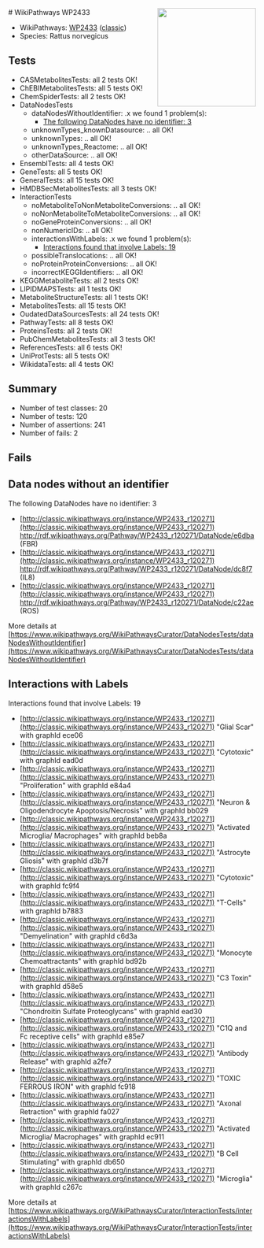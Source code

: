 <img style="float: right; width: 200px" src="https://upload.wikimedia.org/wikipedia/commons/thumb/8/83/Wplogo_with_text_500.png/640px-Wplogo_with_text_500.png" />
# WikiPathways WP2433

* WikiPathways: [WP2433](https://wikipathways.org/pathways/WP2433) ([classic](https://classic.wikipathways.org/instance/WP2433))
* Species: Rattus norvegicus
## Tests
* CASMetabolitesTests: all 2 tests OK!
* ChEBIMetabolitesTests: all 5 tests OK!
* ChemSpiderTests: all 2 tests OK!
* DataNodesTests
    * dataNodesWithoutIdentifier: .x we found 1 problem(s):
        * [The following DataNodes have no identifier: 3](#d2d32fa2)
    * unknownTypes_knownDatasource: .. all OK!
    * unknownTypes: .. all OK!
    * unknownTypes_Reactome: .. all OK!
    * otherDataSource: .. all OK!
* EnsemblTests: all 4 tests OK!
* GeneTests: all 5 tests OK!
* GeneralTests: all 15 tests OK!
* HMDBSecMetabolitesTests: all 3 tests OK!
* InteractionTests
    * noMetaboliteToNonMetaboliteConversions: .. all OK!
    * noNonMetaboliteToMetaboliteConversions: .. all OK!
    * noGeneProteinConversions: .. all OK!
    * nonNumericIDs: .. all OK!
    * interactionsWithLabels: .x we found 1 problem(s):
        * [Interactions found that involve Labels: 19](#fe97a8c1)
    * possibleTranslocations: .. all OK!
    * noProteinProteinConversions: .. all OK!
    * incorrectKEGGIdentifiers: .. all OK!
* KEGGMetaboliteTests: all 2 tests OK!
* LIPIDMAPSTests: all 1 tests OK!
* MetaboliteStructureTests: all 1 tests OK!
* MetabolitesTests: all 15 tests OK!
* OudatedDataSourcesTests: all 24 tests OK!
* PathwayTests: all 8 tests OK!
* ProteinsTests: all 2 tests OK!
* PubChemMetabolitesTests: all 3 tests OK!
* ReferencesTests: all 6 tests OK!
* UniProtTests: all 5 tests OK!
* WikidataTests: all 4 tests OK!


## Summary

* Number of test classes: 20
* Number of tests: 120
* Number of assertions: 241
* Number of fails: 2

## Fails

<a name="d2d32fa2" />

## Data nodes without an identifier

The following DataNodes have no identifier: 3

* [http://classic.wikipathways.org/instance/WP2433_r120271](http://classic.wikipathways.org/instance/WP2433_r120271) http://rdf.wikipathways.org/Pathway/WP2433_r120271/DataNode/e6dba (FBR)
* [http://classic.wikipathways.org/instance/WP2433_r120271](http://classic.wikipathways.org/instance/WP2433_r120271) http://rdf.wikipathways.org/Pathway/WP2433_r120271/DataNode/dc8f7 (IL8)
* [http://classic.wikipathways.org/instance/WP2433_r120271](http://classic.wikipathways.org/instance/WP2433_r120271) http://rdf.wikipathways.org/Pathway/WP2433_r120271/DataNode/c22ae (ROS)


More details at [https://www.wikipathways.org/WikiPathwaysCurator/DataNodesTests/dataNodesWithoutIdentifier](https://www.wikipathways.org/WikiPathwaysCurator/DataNodesTests/dataNodesWithoutIdentifier)

<a name="fe97a8c1" />

## Interactions with Labels

Interactions found that involve Labels: 19

* [http://classic.wikipathways.org/instance/WP2433_r120271](http://classic.wikipathways.org/instance/WP2433_r120271) "Glial Scar" with graphId ece06
* [http://classic.wikipathways.org/instance/WP2433_r120271](http://classic.wikipathways.org/instance/WP2433_r120271) "Cytotoxic" with graphId ead0d
* [http://classic.wikipathways.org/instance/WP2433_r120271](http://classic.wikipathways.org/instance/WP2433_r120271) "Proliferation" with graphId e84a4
* [http://classic.wikipathways.org/instance/WP2433_r120271](http://classic.wikipathways.org/instance/WP2433_r120271) "Neuron & 
Oligodendrocyte
Apoptosis/Necrosis" with graphId bb029
* [http://classic.wikipathways.org/instance/WP2433_r120271](http://classic.wikipathways.org/instance/WP2433_r120271) "Activated Microglia/
Macrophages" with graphId beb8a
* [http://classic.wikipathways.org/instance/WP2433_r120271](http://classic.wikipathways.org/instance/WP2433_r120271) "Astrocyte Gliosis" with graphId d3b7f
* [http://classic.wikipathways.org/instance/WP2433_r120271](http://classic.wikipathways.org/instance/WP2433_r120271) "Cytotoxic" with graphId fc9f4
* [http://classic.wikipathways.org/instance/WP2433_r120271](http://classic.wikipathways.org/instance/WP2433_r120271) "T-Cells" with graphId b7883
* [http://classic.wikipathways.org/instance/WP2433_r120271](http://classic.wikipathways.org/instance/WP2433_r120271) "Demyelination" with graphId c6d3a
* [http://classic.wikipathways.org/instance/WP2433_r120271](http://classic.wikipathways.org/instance/WP2433_r120271) "Monocyte Chemoattractants" with graphId bd92b
* [http://classic.wikipathways.org/instance/WP2433_r120271](http://classic.wikipathways.org/instance/WP2433_r120271) "C3 Toxin" with graphId d58e5
* [http://classic.wikipathways.org/instance/WP2433_r120271](http://classic.wikipathways.org/instance/WP2433_r120271) "Chondroitin Sulfate 
Proteoglycans" with graphId ead30
* [http://classic.wikipathways.org/instance/WP2433_r120271](http://classic.wikipathways.org/instance/WP2433_r120271) "C1Q and Fc receptive cells" with graphId e85e7
* [http://classic.wikipathways.org/instance/WP2433_r120271](http://classic.wikipathways.org/instance/WP2433_r120271) "Antibody Release" with graphId a2fe7
* [http://classic.wikipathways.org/instance/WP2433_r120271](http://classic.wikipathways.org/instance/WP2433_r120271) "TOXIC FERROUS
IRON" with graphId fc918
* [http://classic.wikipathways.org/instance/WP2433_r120271](http://classic.wikipathways.org/instance/WP2433_r120271) "Axonal Retraction" with graphId fa027
* [http://classic.wikipathways.org/instance/WP2433_r120271](http://classic.wikipathways.org/instance/WP2433_r120271) "Activated Microglia/
Macrophages" with graphId ec911
* [http://classic.wikipathways.org/instance/WP2433_r120271](http://classic.wikipathways.org/instance/WP2433_r120271) "B Cell Stimulating" with graphId db650
* [http://classic.wikipathways.org/instance/WP2433_r120271](http://classic.wikipathways.org/instance/WP2433_r120271) "Microglia" with graphId c267c


More details at [https://www.wikipathways.org/WikiPathwaysCurator/InteractionTests/interactionsWithLabels](https://www.wikipathways.org/WikiPathwaysCurator/InteractionTests/interactionsWithLabels)


